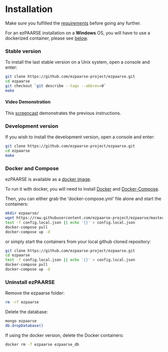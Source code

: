 # Installation

Make sure you fulfilled the [requirements](./requirements.html) before going any further.

For an ezPAARSE installation on a **Windows** OS, you will have to use a dockerized container, please see [below](install.html#docker-and-compose).

### Stable version
To install the last stable version on a Unix system, open a console and enter:
```bash
git clone https://github.com/ezpaarse-project/ezpaarse.git
cd ezpaarse
git checkout `git describe --tags --abbrev=0`
make
```
#### Video Demonstration
This [screencast](https://www.youtube.com/watch?v=W77vPsgC1A8) demonstrates the previous instructions.

### Development version
If you wish to install the development version, open a console and enter:
```bash
git clone https://github.com/ezpaarse-project/ezpaarse.git
cd ezpaarse
make
```

### Docker and Compose

ezPAARSE is available as a [docker image](https://registry.hub.docker.com/u/ezpaarseproject/ezpaarse/).

To run it with docker, you will need to install [Docker](https://www.docker.com/) and [Docker-Compose](https://docs.docker.com/compose/install/).

Then, you can either grab the 'docker-compose.yml' file alone and start the containers:
```bash
mkdir ezpaarse/
wget https://raw.githubusercontent.com/ezpaarse-project/ezpaarse/master/docker-compose.yml
test -f config.local.json || echo '{}' > config.local.json
docker-compose pull
docker-compose up -d
```
or simply start the containers from your local github cloned repository:
```bash
git clone https://github.com/ezpaarse-project/ezpaarse.git
cd ezpaarse
test -f config.local.json || echo '{}' > config.local.json
docker-compose pull
docker-compose up -d
```

### Uninstall ezPAARSE

Remove the ezpaarse folder:
```bash
rm -rf ezpaarse
```

Delete the database:
```bash
mongo ezpaarse
db.dropDatabase()
```

If using the docker version, delete the Docker containers:
```bash
docker rm -f ezpaarse ezpaarse_db
```
